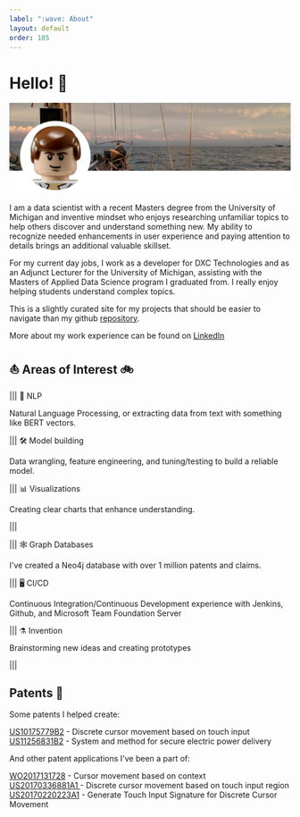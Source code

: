 ```yaml
---
label: ":wave: About"
layout: default
order: 105
---
```


# Hello! :wave:

![](static/AboutHeader.png)

I am a data scientist with a recent Masters degree from the University of Michigan and inventive mindset who enjoys researching unfamiliar topics to help others discover and understand something new. My ability to recognize needed enhancements in user experience and paying attention to details brings an additional valuable skillset.

For my current day jobs, I work as a developer for DXC Technologies and as an Adjunct Lecturer for the University of Michigan, assisting with the Masters of Applied Data Science program I graduated from. I really enjoy helping students understand complex topics.

This is a slightly curated site for my projects that should be easier to navigate than my github [repository](https://github.com/legolego).

More about my work experience can be found on [LinkedIn](https://www.linkedin.com/in/olegnikolsky/)

## :boat: Areas of Interest :bike:

||| :thought_balloon: NLP

Natural Language Processing, or extracting data from text with something like BERT vectors.

||| :hammer_and_wrench: Model building

Data wrangling, feature engineering, and tuning/testing to build a reliable model.

||| :bar_chart: Visualizations

Creating clear charts that enhance understanding.

|||


||| :spider_web: Graph Databases

I've created a Neo4j database with over 1 million patents and claims. 

||| :desktop_computer: CI/CD

Continuous Integration/Continuous Development experience with Jenkins, Github, and Microsoft Team Foundation Server

||| :alembic: Invention

Brainstorming new ideas and creating prototypes

|||

## Patents :toolbox:

Some patents I helped create:

[US10175779B2](https://patents.google.com/patent/US10175779B2/en) - Discrete cursor movement based on touch input<br>
[US11256831B2](https://patents.google.com/patent/US11256831B2/en) - System and method for secure electric power delivery

And other patent applications I've been a part of:

[WO2017131728](https://patents.google.com/patent/WO2017131728A1/en) - Cursor movement based on context<br>
[US20170336881A1 ](https://patents.google.com/patent/US20170336881A1/en) - Discrete cursor movement based on touch input region<br>
[US20170220223A1](https://patents.google.com/patent/US20170220223A1/en) - Generate Touch Input Signature for Discrete Cursor Movement